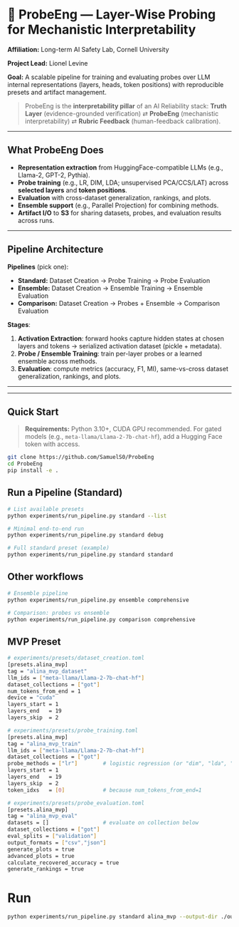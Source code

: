 # 🔬 ProbeEng — Layer-Wise Probing for Mechanistic Interpretability

**Affiliation:** Long-term AI Safety Lab, Cornell University  

**Project Lead:** Lionel Levine

**Goal:** A scalable pipeline for training and evaluating probes over LLM internal representations (layers, heads, token positions) with reproducible presets and artifact management.

> ProbeEng is the **interpretability pillar** of an AI Reliability stack:
> **Truth Layer** (evidence-grounded verification) ⇄ **ProbeEng** (mechanistic interpretability) ⇄ **Rubric Feedback** (human-feedback calibration).

---

## What ProbeEng Does

- **Representation extraction** from HuggingFace-compatible LLMs (e.g., Llama-2, GPT-2, Pythia).  
- **Probe training** (e.g., LR, DIM, LDA; unsupervised PCA/CCS/LAT) across **selected layers** and **token positions**.  
- **Evaluation** with cross-dataset generalization, rankings, and plots.  
- **Ensemble support** (e.g., Parallel Projection) for combining methods.  
- **Artifact I/O** to **S3** for sharing datasets, probes, and evaluation results across runs.

---

## Pipeline Architecture

**Pipelines** (pick one):
- **Standard:** Dataset Creation → Probe Training → Probe Evaluation  
- **Ensemble:** Dataset Creation → Ensemble Training → Ensemble Evaluation  
- **Comparison:** Dataset Creation → Probes + Ensemble → Comparison Evaluation

**Stages**:
1) **Activation Extraction**: forward hooks capture hidden states at chosen layers and tokens → serialized activation dataset (pickle + metadata).  
2) **Probe / Ensemble Training**: train per-layer probes or a learned ensemble across methods.  
3) **Evaluation**: compute metrics (accuracy, F1, MI), same-vs-cross dataset generalization, rankings, and plots.

---


---

## Quick Start

> **Requirements:** Python 3.10+, CUDA GPU recommended. For gated models (e.g., `meta-llama/Llama-2-7b-chat-hf`), add a Hugging Face token with access.

```bash
git clone https://github.com/SamuelS0/ProbeEng
cd ProbeEng
pip install -e .
```

## Run a Pipeline (Standard)

```bash
# List available presets
python experiments/run_pipeline.py standard --list

# Minimal end-to-end run
python experiments/run_pipeline.py standard debug

# Full standard preset (example)
python experiments/run_pipeline.py standard standard
```

## Other workflows 

```bash
# Ensemble pipeline
python experiments/run_pipeline.py ensemble comprehensive

# Comparison: probes vs ensemble
python experiments/run_pipeline.py comparison comprehensive
```

## MVP Preset 
```bash
# experiments/presets/dataset_creation.toml
[presets.alina_mvp]
tag = "alina_mvp_dataset"
llm_ids = ["meta-llama/Llama-2-7b-chat-hf"]
dataset_collections = ["got"]
num_tokens_from_end = 1
device = "cuda"
layers_start = 1
layers_end   = 19
layers_skip  = 2

# experiments/presets/probe_training.toml
[presets.alina_mvp]
tag = "alina_mvp_train"
llm_ids = ["meta-llama/Llama-2-7b-chat-hf"]
dataset_collections = ["got"]
probe_methods = ["lr"]        # logistic regression (or "dim", "lda", "pca", "ccs", "lat")
layers_start = 1
layers_end   = 19
layers_skip  = 2
token_idxs   = [0]            # because num_tokens_from_end=1

# experiments/presets/probe_evaluation.toml
[presets.alina_mvp]
tag = "alina_mvp_eval"
datasets = []                 # evaluate on collection below
dataset_collections = ["got"]
eval_splits = ["validation"]
output_formats = ["csv","json"]
generate_plots = true
advanced_plots = true
calculate_recovered_accuracy = true
generate_rankings = true
```

# Run
```bash
python experiments/run_pipeline.py standard alina_mvp --output-dir ./output/
```



